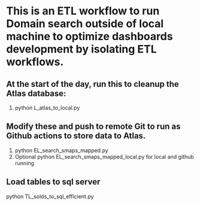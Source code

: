 # This is an ETL workflow to run Domain search outside of local machine to optimize dashboards development by isolating ETL workflows.

## At the start of the day, run this to cleanup the Atlas database:
1. python L_atlas_to_local.py

## Modify these and push to remote Git to run as Github actions to store data to Atlas.
1. python EL_search_smaps_mapped.py
2. Optional python EL_search_smaps_mapped_local.py for local and github running

## Load tables to sql server
python TL_solds_to_sql_efficient.py